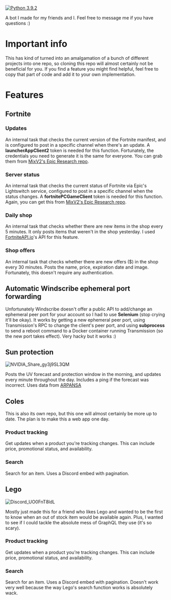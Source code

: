[![Python 3.9.2](https://img.shields.io/badge/python-3.9.2-blue.svg)](https://www.python.org/downloads/release/python-392/)

A bot I made for my friends and I. Feel free to message me if you have questions :)

# Important info
This has kind of turned into an amalgamation of a bunch of different projects into one repo, so cloning this repo will almost certainly not be beneficial for you. 
If you find a feature you might find helpful, feel free to copy that part of code and add it to your own implementation.

# Features

## Fortnite

### Updates
An internal task that checks the current version of the Fortnite manifest, and is configured to post in a specific channel when there's an update. 
A **launcherAppClient2** token is needed for this function. Fortunately, the credentials you need to generate it is the same for everyone. You can grab them from [MixV2's Epic Research repo](https://github.com/MixV2/EpicResearch/blob/master/docs/auth/auth_clients.md).

### Server status
An internal task that checks the current status of Fortnite via Epic's Lightswitch service, configured to post in a specific channel when the status changes.
A **fortnitePCGameClient** token is needed for this function. Again, you can get this from [MixV2's Epic Research repo](https://github.com/MixV2/EpicResearch/blob/master/docs/auth/auth_clients.md).

### Daily shop
An internal task that checks whether there are new items in the shop every 5 minutes. It only posts items that weren't in the shop yesterday. 
I used [FortniteAPI.io](https://fortniteapi.io)'s API for this feature. 

### Shop offers
An internal task that checks whether there are new offers ($) in the shop every 30 minutes. 
Posts the name, price, expiration date and image. Fortunately, this doesn't require any authentication. 

## Automatic Windscribe ephemeral port forwarding
Unfortunately Windscribe doesn't offer a public API to add/change an ephemeral peer port for your account so I had to use **Selenium** (stop crying it'll be okay).
It works by getting a new ephemeral peer port, using Transmission's RPC to change the client's peer port, and using **subprocess** to send a reboot command to a Docker container running Transmission (so the new port takes effect).
Very hacky but it works :)

## Sun protection
![NVIDIA_Share_gy3j9SL3QM](https://github.com/jackmoore7/fortnite-bot/assets/53585628/09e97b68-c0df-4e8b-b0f9-948a6da5e36a)

Posts the UV forecast and protection window in the morning, and updates every minute throughout the day. Includes a ping if the forecast was incorrect.
Uses data from [ARPANSA](https://www.arpansa.gov.au/)

## Coles
This is also its own repo, but this one will almost certainly be more up to date. The plan is to make this a web app one day.

### Product tracking
Get updates when a product you're tracking changes. This can include price, promotional status, and availability. 

### Search
Search for an item. Uses a Discord embed with pagination.

## Lego
![Discord_UO0FnT8ldL](https://github.com/jackmoore7/fortnite-bot/assets/53585628/b2ebce6c-57d2-4a40-a328-cef73df12976)

Mostly just made this for a friend who likes Lego and wanted to be the first to know when an out of stock item would be available again. Plus, I wanted to see if I could tackle the absolute mess of GraphQL they use (it's so scary).

### Product tracking
Get updates when a product you're tracking changes. This can include price, promotional status, and availability.

### Search
Search for an item. Uses a Discord embed with pagination. Doesn't work very well because the way Lego's search function works is absolutely wack.
